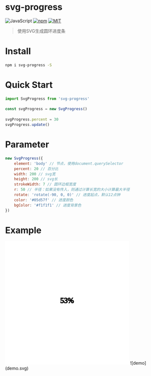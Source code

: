 # svg-progress
![JavaScript](https://img.shields.io/badge/language-JavaScript-f1e05a.svg)
[![npm](https://img.shields.io/badge/npm-v0.0.3-519dd9.svg)](https://www.npmjs.com/package/svg-progress)
[![MIT](https://img.shields.io/badge/license-MIT-yellow.svg)](https://github.com/sdyk-jym/svg-progress/blob/master/LICENSE)
>使用SVG生成圆环进度条
# Install
```bash
npm i svg-progress -S
```
# Quick Start
```javascript
import SvgProgress from 'svg-progress'

const svgProgress = new SvgProgress()

svgProgress.percent = 30
svgProgress.update()
```
# Parameter
```javascript
new SvgProgress({
    element: 'body' // 节点，使用document.querySelector
    percent: 20 // 百分比
    width: 200 // svg宽
    height: 200 // svg长
    strokeWidth: 7 // 圆环边框宽度
    r: 50 // 半径：如果没有传入，则通过计算长宽的大小计算最大半径
    rotate: 'rotate(-90, 0, 0)' // 进度起点，默认12点钟
    color: '#05d57f' // 进度颜色
    bgColor: '#f1f1f1' // 进度背景色
})
```
# Example
<img src="./demo.svg">
![demo](demo.svg)